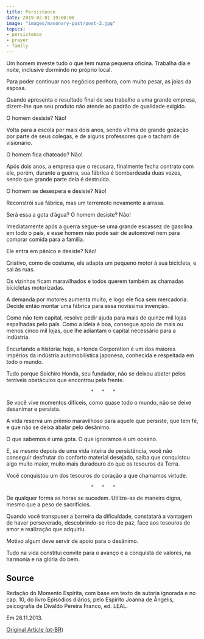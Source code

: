 ```yaml
---
title: Persistence
date: 2019-02-01 19:00:00
image: "images/masonary-post/post-2.jpg"
topics: 
- persistence
- prayer
- family
---
```


Um homem investe tudo o que tem numa pequena oficina. Trabalha dia e noite,
inclusive dormindo no próprio local.

Para poder continuar nos negócios penhora, com muito pesar, as joias da esposa.

Quando apresenta o resultado final de seu trabalho a uma grande empresa,
dizem-lhe que seu produto não atende ao padrão de qualidade exigido.

O homem desiste? Não!

Volta para a escola por mais dois anos, sendo vítima de grande gozação por
parte de seus colegas, e de alguns professores que o tacham de visionário.

O homem fica chateado? Não!

Após dois anos, a empresa que o recusara, finalmente fecha contrato com ele,
porém, durante a guerra, sua fábrica é bombardeada duas vezes, sendo que grande
parte dela é destruída.

O homem se desespera e desiste? Não!

Reconstrói sua fábrica, mas um terremoto novamente a arrasa.

Será essa a gota d’água? O homem desiste? Não!

Imediatamente após a guerra segue-se uma grande escassez de gasolina em todo o
país, e esse homem não pode sair de automóvel nem para comprar comida para a
família.

Ele entra em pânico e desiste? Não!

Criativo, como de costume, ele adapta um pequeno motor à sua bicicleta, e sai
às ruas.

Os vizinhos ficam maravilhados e todos querem também as chamadas bicicletas
motorizadas.

A demanda por motores aumenta muito, e logo ele fica sem mercadoria. Decide
então montar uma fábrica para essa novíssima invenção.

Como não tem capital, resolve pedir ajuda para mais de quinze mil lojas
espalhadas pelo país. Como a ideia é boa, consegue apoio de mais ou menos cinco
mil lojas, que lhe adiantam o capital necessário para a indústria.

Encurtando a história: hoje, a Honda Corporation é um dos maiores impérios da
indústria automobilística japonesa, conhecida e respeitada em todo o mundo.

Tudo porque Soichiro Honda, seu fundador, não se deixou abater pelos terríveis
obstáculos que encontrou pela frente.

                                   *   *   *

Se você vive momentos difíceis, como quase todo o mundo, não se deixe desanimar
e persista.

A vida reserva um prêmio maravilhoso para aquele que persiste, que tem fé, e
que não se deixa abalar pelo desânimo.

O que sabemos é uma gota. O que ignoramos é um oceano.

E, se mesmo depois de uma vida inteira de persistência, você não conseguir
desfrutar do conforto material desejado, saiba que conquistou algo muito maior,
muito mais duradouro do que os tesouros da Terra.

Você conquistou um dos tesouros do coração a que chamamos virtude.

                                   *   *   *

De qualquer forma as horas se sucedem. Utilize-as de maneira digna, mesmo que a
peso de sacrifícios.

Quando você transpuser a barreira da dificuldade, constatará a vantagem de
haver perseverado, descobrindo-se rico de paz, face aos tesouros de amor e
realização que adquiriu.

Motivo algum deve servir de apoio para o desânimo.

Tudo na vida constitui convite para o avanço e a conquista de valores, na
harmonia e na glória do bem. 

## Source
Redação do Momento Espírita, com base em texto de autoria
ignorada e no cap. 10, do livro Episódios diários, pelo Espírito Joanna de
Ângelis, psicografia de Divaldo Pereira Franco, ed. LEAL.

Em 26.11.2013.

[Original Article (pt-BR)](http://momento.com.br/pt/ler_texto.php?id=3977)
